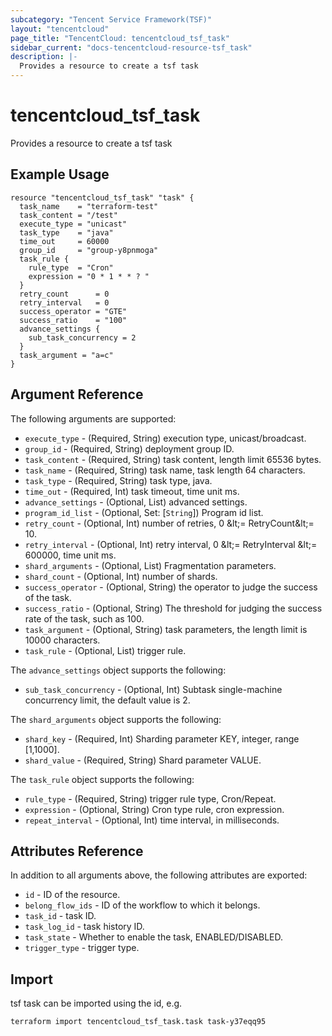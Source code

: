 ```yaml
---
subcategory: "Tencent Service Framework(TSF)"
layout: "tencentcloud"
page_title: "TencentCloud: tencentcloud_tsf_task"
sidebar_current: "docs-tencentcloud-resource-tsf_task"
description: |-
  Provides a resource to create a tsf task
---
```


# tencentcloud_tsf_task

Provides a resource to create a tsf task

## Example Usage

```hcl
resource "tencentcloud_tsf_task" "task" {
  task_name    = "terraform-test"
  task_content = "/test"
  execute_type = "unicast"
  task_type    = "java"
  time_out     = 60000
  group_id     = "group-y8pnmoga"
  task_rule {
    rule_type  = "Cron"
    expression = "0 * 1 * * ? "
  }
  retry_count      = 0
  retry_interval   = 0
  success_operator = "GTE"
  success_ratio    = "100"
  advance_settings {
    sub_task_concurrency = 2
  }
  task_argument = "a=c"
}
```

## Argument Reference

The following arguments are supported:

* `execute_type` - (Required, String) execution type, unicast/broadcast.
* `group_id` - (Required, String) deployment group ID.
* `task_content` - (Required, String) task content, length limit 65536 bytes.
* `task_name` - (Required, String) task name, task length 64 characters.
* `task_type` - (Required, String) task type, java.
* `time_out` - (Required, Int) task timeout, time unit ms.
* `advance_settings` - (Optional, List) advanced settings.
* `program_id_list` - (Optional, Set: [`String`]) Program id list.
* `retry_count` - (Optional, Int) number of retries, 0 &amp;lt;= RetryCount&amp;lt;= 10.
* `retry_interval` - (Optional, Int) retry interval, 0 &amp;lt;= RetryInterval &amp;lt;= 600000, time unit ms.
* `shard_arguments` - (Optional, List) Fragmentation parameters.
* `shard_count` - (Optional, Int) number of shards.
* `success_operator` - (Optional, String) the operator to judge the success of the task.
* `success_ratio` - (Optional, String) The threshold for judging the success rate of the task, such as 100.
* `task_argument` - (Optional, String) task parameters, the length limit is 10000 characters.
* `task_rule` - (Optional, List) trigger rule.

The `advance_settings` object supports the following:

* `sub_task_concurrency` - (Optional, Int) Subtask single-machine concurrency limit, the default value is 2.

The `shard_arguments` object supports the following:

* `shard_key` - (Required, Int) Sharding parameter KEY, integer, range [1,1000].
* `shard_value` - (Required, String) Shard parameter VALUE.

The `task_rule` object supports the following:

* `rule_type` - (Required, String) trigger rule type, Cron/Repeat.
* `expression` - (Optional, String) Cron type rule, cron expression.
* `repeat_interval` - (Optional, Int) time interval, in milliseconds.

## Attributes Reference

In addition to all arguments above, the following attributes are exported:

* `id` - ID of the resource.
* `belong_flow_ids` - ID of the workflow to which it belongs.
* `task_id` - task ID.
* `task_log_id` - task history ID.
* `task_state` - Whether to enable the task, ENABLED/DISABLED.
* `trigger_type` - trigger type.



## Import

tsf task can be imported using the id, e.g.

```
terraform import tencentcloud_tsf_task.task task-y37eqq95
```

